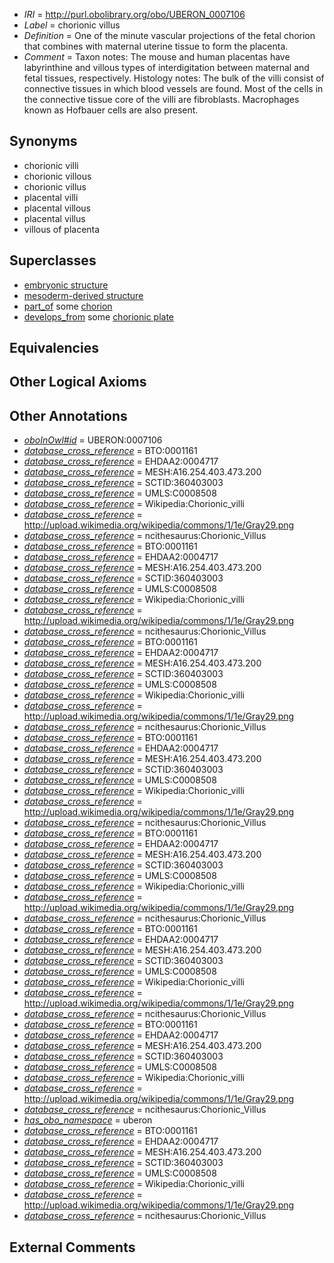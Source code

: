  * *IRI* = http://purl.obolibrary.org/obo/UBERON_0007106
 * *Label* = chorionic villus
 * *Definition* = One of the minute vascular projections of the fetal chorion that combines with maternal uterine tissue to form the placenta.
 * *Comment* = Taxon notes: The mouse and human placentas have labyrinthine and villous types of interdigitation between maternal and fetal tissues, respectively. Histology notes: The bulk of the villi consist of connective tissues in which blood vessels are found. Most of the cells in the connective tissue core of the villi are fibroblasts. Macrophages known as Hofbauer cells are also present.

## Synonyms

 * chorionic villi
 * chorionic villous
 * chorionic villus
 * placental villi
 * placental villous
 * placental villus
 * villous of placenta

## Superclasses

 * [embryonic structure](../../UBERON/50/UBERON_0002050.md)
 * [mesoderm-derived structure](../../UBERON/20/UBERON_0004120.md)
 * [part_of](../../BFO/50/BFO_0000050.md) some [chorion](../../UBERON/24/UBERON_0003124.md)
 * [develops_from](../../RO/02/RO_0002202.md) some [chorionic plate](../../UBERON/27/UBERON_0004027.md)

## Equivalencies


## Other Logical Axioms


## Other Annotations

 * *[oboInOwl#id](../../id/oboInOwl#id.md)* = UBERON:0007106
 * *[database_cross_reference](../../ef/oboInOwl#hasDbXref.md)* = BTO:0001161
 * *[database_cross_reference](../../ef/oboInOwl#hasDbXref.md)* = EHDAA2:0004717
 * *[database_cross_reference](../../ef/oboInOwl#hasDbXref.md)* = MESH:A16.254.403.473.200
 * *[database_cross_reference](../../ef/oboInOwl#hasDbXref.md)* = SCTID:360403003
 * *[database_cross_reference](../../ef/oboInOwl#hasDbXref.md)* = UMLS:C0008508
 * *[database_cross_reference](../../ef/oboInOwl#hasDbXref.md)* = Wikipedia:Chorionic_villi
 * *[database_cross_reference](../../ef/oboInOwl#hasDbXref.md)* = http://upload.wikimedia.org/wikipedia/commons/1/1e/Gray29.png
 * *[database_cross_reference](../../ef/oboInOwl#hasDbXref.md)* = ncithesaurus:Chorionic_Villus
 * *[database_cross_reference](../../ef/oboInOwl#hasDbXref.md)* = BTO:0001161
 * *[database_cross_reference](../../ef/oboInOwl#hasDbXref.md)* = EHDAA2:0004717
 * *[database_cross_reference](../../ef/oboInOwl#hasDbXref.md)* = MESH:A16.254.403.473.200
 * *[database_cross_reference](../../ef/oboInOwl#hasDbXref.md)* = SCTID:360403003
 * *[database_cross_reference](../../ef/oboInOwl#hasDbXref.md)* = UMLS:C0008508
 * *[database_cross_reference](../../ef/oboInOwl#hasDbXref.md)* = Wikipedia:Chorionic_villi
 * *[database_cross_reference](../../ef/oboInOwl#hasDbXref.md)* = http://upload.wikimedia.org/wikipedia/commons/1/1e/Gray29.png
 * *[database_cross_reference](../../ef/oboInOwl#hasDbXref.md)* = ncithesaurus:Chorionic_Villus
 * *[database_cross_reference](../../ef/oboInOwl#hasDbXref.md)* = BTO:0001161
 * *[database_cross_reference](../../ef/oboInOwl#hasDbXref.md)* = EHDAA2:0004717
 * *[database_cross_reference](../../ef/oboInOwl#hasDbXref.md)* = MESH:A16.254.403.473.200
 * *[database_cross_reference](../../ef/oboInOwl#hasDbXref.md)* = SCTID:360403003
 * *[database_cross_reference](../../ef/oboInOwl#hasDbXref.md)* = UMLS:C0008508
 * *[database_cross_reference](../../ef/oboInOwl#hasDbXref.md)* = Wikipedia:Chorionic_villi
 * *[database_cross_reference](../../ef/oboInOwl#hasDbXref.md)* = http://upload.wikimedia.org/wikipedia/commons/1/1e/Gray29.png
 * *[database_cross_reference](../../ef/oboInOwl#hasDbXref.md)* = ncithesaurus:Chorionic_Villus
 * *[database_cross_reference](../../ef/oboInOwl#hasDbXref.md)* = BTO:0001161
 * *[database_cross_reference](../../ef/oboInOwl#hasDbXref.md)* = EHDAA2:0004717
 * *[database_cross_reference](../../ef/oboInOwl#hasDbXref.md)* = MESH:A16.254.403.473.200
 * *[database_cross_reference](../../ef/oboInOwl#hasDbXref.md)* = SCTID:360403003
 * *[database_cross_reference](../../ef/oboInOwl#hasDbXref.md)* = UMLS:C0008508
 * *[database_cross_reference](../../ef/oboInOwl#hasDbXref.md)* = Wikipedia:Chorionic_villi
 * *[database_cross_reference](../../ef/oboInOwl#hasDbXref.md)* = http://upload.wikimedia.org/wikipedia/commons/1/1e/Gray29.png
 * *[database_cross_reference](../../ef/oboInOwl#hasDbXref.md)* = ncithesaurus:Chorionic_Villus
 * *[database_cross_reference](../../ef/oboInOwl#hasDbXref.md)* = BTO:0001161
 * *[database_cross_reference](../../ef/oboInOwl#hasDbXref.md)* = EHDAA2:0004717
 * *[database_cross_reference](../../ef/oboInOwl#hasDbXref.md)* = MESH:A16.254.403.473.200
 * *[database_cross_reference](../../ef/oboInOwl#hasDbXref.md)* = SCTID:360403003
 * *[database_cross_reference](../../ef/oboInOwl#hasDbXref.md)* = UMLS:C0008508
 * *[database_cross_reference](../../ef/oboInOwl#hasDbXref.md)* = Wikipedia:Chorionic_villi
 * *[database_cross_reference](../../ef/oboInOwl#hasDbXref.md)* = http://upload.wikimedia.org/wikipedia/commons/1/1e/Gray29.png
 * *[database_cross_reference](../../ef/oboInOwl#hasDbXref.md)* = ncithesaurus:Chorionic_Villus
 * *[database_cross_reference](../../ef/oboInOwl#hasDbXref.md)* = BTO:0001161
 * *[database_cross_reference](../../ef/oboInOwl#hasDbXref.md)* = EHDAA2:0004717
 * *[database_cross_reference](../../ef/oboInOwl#hasDbXref.md)* = MESH:A16.254.403.473.200
 * *[database_cross_reference](../../ef/oboInOwl#hasDbXref.md)* = SCTID:360403003
 * *[database_cross_reference](../../ef/oboInOwl#hasDbXref.md)* = UMLS:C0008508
 * *[database_cross_reference](../../ef/oboInOwl#hasDbXref.md)* = Wikipedia:Chorionic_villi
 * *[database_cross_reference](../../ef/oboInOwl#hasDbXref.md)* = http://upload.wikimedia.org/wikipedia/commons/1/1e/Gray29.png
 * *[database_cross_reference](../../ef/oboInOwl#hasDbXref.md)* = ncithesaurus:Chorionic_Villus
 * *[database_cross_reference](../../ef/oboInOwl#hasDbXref.md)* = BTO:0001161
 * *[database_cross_reference](../../ef/oboInOwl#hasDbXref.md)* = EHDAA2:0004717
 * *[database_cross_reference](../../ef/oboInOwl#hasDbXref.md)* = MESH:A16.254.403.473.200
 * *[database_cross_reference](../../ef/oboInOwl#hasDbXref.md)* = SCTID:360403003
 * *[database_cross_reference](../../ef/oboInOwl#hasDbXref.md)* = UMLS:C0008508
 * *[database_cross_reference](../../ef/oboInOwl#hasDbXref.md)* = Wikipedia:Chorionic_villi
 * *[database_cross_reference](../../ef/oboInOwl#hasDbXref.md)* = http://upload.wikimedia.org/wikipedia/commons/1/1e/Gray29.png
 * *[database_cross_reference](../../ef/oboInOwl#hasDbXref.md)* = ncithesaurus:Chorionic_Villus
 * *[has_obo_namespace](../../ce/oboInOwl#hasOBONamespace.md)* = uberon
 * *[database_cross_reference](../../ef/oboInOwl#hasDbXref.md)* = BTO:0001161
 * *[database_cross_reference](../../ef/oboInOwl#hasDbXref.md)* = EHDAA2:0004717
 * *[database_cross_reference](../../ef/oboInOwl#hasDbXref.md)* = MESH:A16.254.403.473.200
 * *[database_cross_reference](../../ef/oboInOwl#hasDbXref.md)* = SCTID:360403003
 * *[database_cross_reference](../../ef/oboInOwl#hasDbXref.md)* = UMLS:C0008508
 * *[database_cross_reference](../../ef/oboInOwl#hasDbXref.md)* = Wikipedia:Chorionic_villi
 * *[database_cross_reference](../../ef/oboInOwl#hasDbXref.md)* = http://upload.wikimedia.org/wikipedia/commons/1/1e/Gray29.png
 * *[database_cross_reference](../../ef/oboInOwl#hasDbXref.md)* = ncithesaurus:Chorionic_Villus

## External Comments

